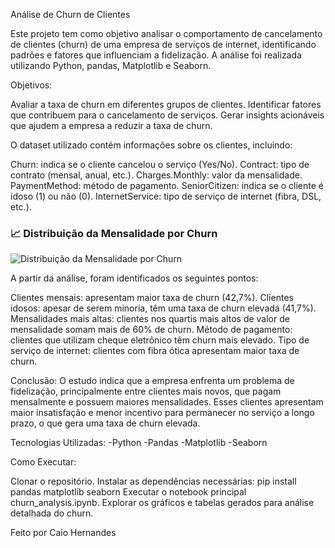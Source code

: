 Análise de Churn de Clientes

Este projeto tem como objetivo analisar o comportamento de cancelamento de clientes (churn) de uma empresa de serviços de internet, identificando padrões e fatores que influenciam a fidelização. A análise foi realizada utilizando Python, pandas, Matplotlib e Seaborn.

Objetivos:

Avaliar a taxa de churn em diferentes grupos de clientes.
Identificar fatores que contribuem para o cancelamento de serviços.
Gerar insights acionáveis que ajudem a empresa a reduzir a taxa de churn.

O dataset utilizado contém informações sobre os clientes, incluindo:

Churn: indica se o cliente cancelou o serviço (Yes/No).
Contract: tipo de contrato (mensal, anual, etc.).
Charges.Monthly: valor da mensalidade.
PaymentMethod: método de pagamento.
SeniorCitizen: indica se o cliente é idoso (1) ou não (0).
InternetService: tipo de serviço de internet (fibra, DSL, etc.).

### 📈 Distribuição da Mensalidade por Churn
![Distribuição da Mensalidade por Churn](/downloads/grafico_exemplo)

A partir da análise, foram identificados os seguintes pontos:

Clientes mensais: apresentam maior taxa de churn (42,7%).
Clientes idosos: apesar de serem minoria, têm uma taxa de churn elevada (41,7%).
Mensalidades mais altas: clientes nos quartis mais altos de valor de mensalidade somam mais de 60% de churn.
Método de pagamento: clientes que utilizam cheque eletrônico têm churn mais elevado.
Tipo de serviço de internet: clientes com fibra ótica apresentam maior taxa de churn.

Conclusão:
O estudo indica que a empresa enfrenta um problema de fidelização, principalmente entre clientes mais novos, que pagam mensalmente e possuem maiores mensalidades. Esses clientes apresentam maior insatisfação e menor incentivo para permanecer no serviço a longo prazo, o que gera uma taxa de churn elevada.

Tecnologias Utilizadas:
-Python
-Pandas
-Matplotlib
-Seaborn

Como Executar:

Clonar o repositório.
Instalar as dependências necessárias:
pip install pandas matplotlib seaborn
Executar o notebook principal churn_analysis.ipynb.
Explorar os gráficos e tabelas gerados para análise detalhada do churn.

Feito por Caio Hernandes
